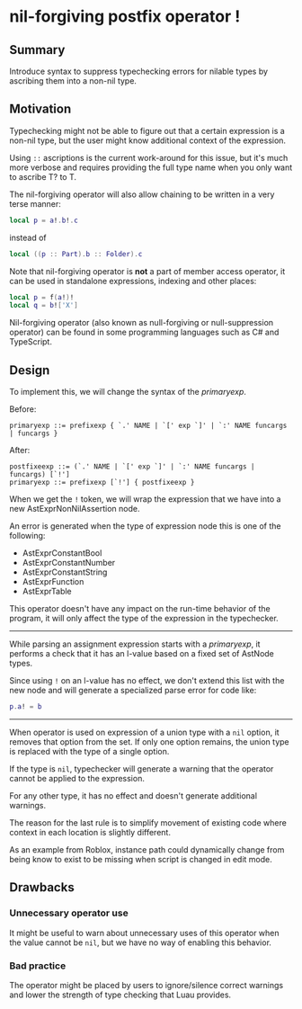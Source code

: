 # nil-forgiving postfix operator !

## Summary

Introduce syntax to suppress typechecking errors for nilable types by ascribing them into a non-nil type.

## Motivation

Typechecking might not be able to figure out that a certain expression is a non-nil type, but the user might know additional context of the expression.

Using `::` ascriptions is the current work-around for this issue, but it's much more verbose and requires providing the full type name when you only want to ascribe T? to T.

The nil-forgiving operator will also allow chaining to be written in a very terse manner:
```lua
local p = a!.b!.c
```
instead of
```lua
local ((p :: Part).b :: Folder).c
```

Note that nil-forgiving operator is **not** a part of member access operator, it can be used in standalone expressions, indexing and other places:
```lua
local p = f(a!)!
local q = b!['X']
```

Nil-forgiving operator (also known as null-forgiving or null-suppression operator) can be found in some programming languages such as C# and TypeScript.

## Design

To implement this, we will change the syntax of the *primaryexp*.

Before:
```
primaryexp ::= prefixexp { `.' NAME | `[' exp `]' | `:' NAME funcargs | funcargs }
```
After:
```
postfixeexp ::= (`.' NAME | `[' exp `]' | `:' NAME funcargs | funcargs) [`!']
primaryexp ::= prefixexp [`!'] { postfixeexp }
```

When we get the `!` token, we will wrap the expression that we have into a new AstExprNonNilAssertion node.

An error is generated when the type of expression node this is one of the following:
* AstExprConstantBool
* AstExprConstantNumber
* AstExprConstantString
* AstExprFunction
* AstExprTable

This operator doesn't have any impact on the run-time behavior of the program, it will only affect the type of the expression in the typechecker.

---
While parsing an assignment expression starts with a *primaryexp*, it performs a check that it has an l-value based on a fixed set of AstNode types.

Since using `!` on an l-value has no effect, we don't extend this list with the new node and will generate a specialized parse error for code like:
```lua
p.a! = b
```

---
When operator is used on expression of a union type with a `nil` option, it removes that option from the set.
If only one option remains, the union type is replaced with the type of a single option.

If the type is `nil`, typechecker will generate a warning that the operator cannot be applied to the expression.

For any other type, it has no effect and doesn't generate additional warnings.

The reason for the last rule is to simplify movement of existing code where context in each location is slightly different.

As an example from Roblox, instance path could dynamically change from being know to exist to be missing when script is changed in edit mode.

## Drawbacks

### Unnecessary operator use

It might be useful to warn about unnecessary uses of this operator when the value cannot be `nil`, but we have no way of enabling this behavior.

### Bad practice

The operator might be placed by users to ignore/silence correct warnings and lower the strength of type checking that Luau provides.
